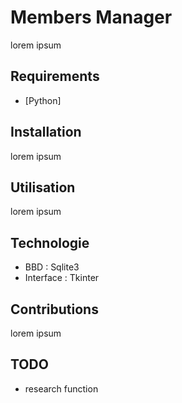 # Members Manager

lorem ipsum

## Requirements

* [Python]

## Installation

lorem ipsum

## Utilisation

lorem ipsum

## Technologie

* BBD : Sqlite3 
* Interface : Tkinter

## Contributions

lorem ipsum

## TODO

- research function